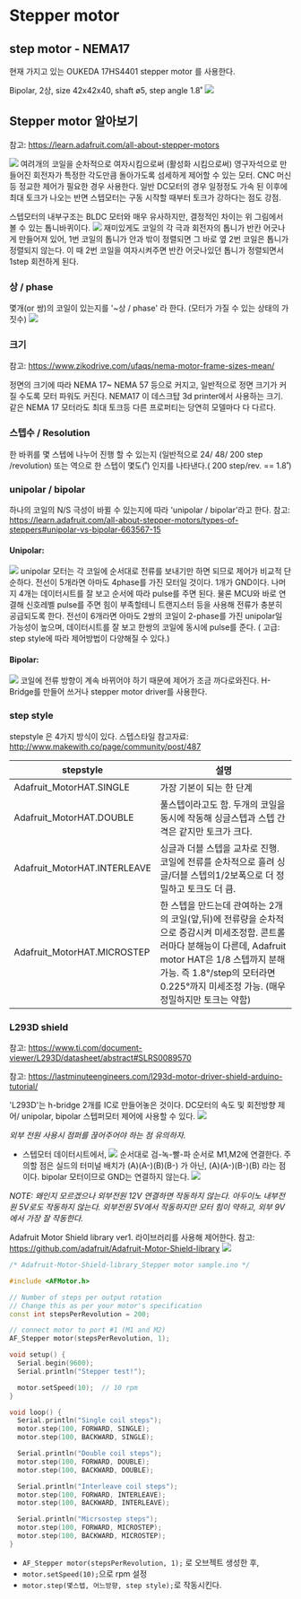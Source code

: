 # Stepper motor
## step motor - NEMA17
현재 가지고 있는 OUKEDA 17HS4401 stepper motor 를  사용한다.

Bipolar, 2상, size 42x42x40, shaft ø5, step angle 1.8˚
![](https://i.imgur.com/oiGJjoy.gif)

## Stepper motor  알아보기
참고: https://learn.adafruit.com/all-about-stepper-motors

![](https://i.imgur.com/bezY82N.jpg)
여려개의 코일을 순차적으로 여자시킴으로써 (활성화 시킴으로써) 영구자석으로 만들어진 회전자가 특정한 각도만큼 돌아가도록 섬세하게 제어할 수 있는 모터.
CNC 머신 등 정교한 제어가 필요한 경우 사용한다. 
일반 DC모터의 경우 일정정도 가속 된 이후에 최대 토크가 나오는 반면 스텝모터는 구동 시작할 때부터 토크가 강하다는 점도 강점.

스텝모터의 내부구조는 BLDC 모터와 매우 유사하지만, 결정적인 차이는 위 그림에서 볼 수 있는 톱니바퀴이다.
![](https://p195.p4.n0.cdn.getcloudapp.com/items/JrunkRqQ/4b873407-4a83-412f-bbda-7a3a7f601086.jpg?v=28d6752386875dc37c4dd9ee457efc68)
재미있게도 코일의 각 극과 회전자의 톱니가 반칸 어긋나게 만들어져 있어, 1번 코일의 톱니가 안과 밖이 정렬되면 그 바로 옆 2번 코일은 톱니가 정렬되지 않는다. 이 때 2번 코일을 여자시켜주면 반칸 어긋나있던 톱니가 정렬되면서 1step  회전하게 된다.

### 상 / phase
몇개(or 쌍)의 코일이 있는지를 '~상 / phase' 라 한다. (모터가 가질 수 있는 상태의 가짓수)
![](https://i.imgur.com/X7osRbT.jpg)

### 크기
참고: https://www.zikodrive.com/ufaqs/nema-motor-frame-sizes-mean/ 

정면의 크기에 따라 NEMA 17~ NEMA 57 등으로 커지고, 일반적으로 정면 크기가  커질 수도록 모터 파워도 커진다. 
NEMA17 이 데스크턉 3d printer에서 사용하는 크기. 같은 NEMA 17 모터라도 최대 토크등 다른 프로퍼티는 당연히 모델마다 다 다르다.

### 스텝수 / Resolution
한 바퀴를 몇 스텝에 나누어 진행 할 수 있는지 (일반적으로 24/ 48/ 200 step /revolution)  또는 역으로 한 스텝이 몇도(˚) 인지를 나타낸다.( 200 step/rev. == 1.8˚)

### unipolar / bipolar
하나의 코일의 N/S 극성이 바뀔 수 있는지에 따라 'unipolar / bipolar'라고 한다.
참고: https://learn.adafruit.com/all-about-stepper-motors/types-of-steppers#unipolar-vs-bipolar-663567-15 

#### Unipolar:
![](https://p195.p4.n0.cdn.getcloudapp.com/items/nOu5dx0O/ec2a3e02-9ebd-447a-aa8a-90af9e475194.jpg?v=edeb4d13d0af3649292771080b95a206)
unipolar 모터는 각 코일에 순서대로 전류를 보내기만 하면 되므로 제어가 비교적 단순하다.
전선이 5개라면 아마도 4phase를 가진 모터일 것이다. 1개가 GND이다. 나머지 4개는 데이터시트를 잘 보고 순서에 따라 pulse를 주면 된다. 물론 MCU와 바로 연결해 신호레벨 pulse를 주면 힘이 부족할테니 트랜지스터 등을 사용해 전류가 충분히 공급되도록 한다.
전선이 6개라면 아마도 2쌍의 코일이 2-phase를 가진 unipolar일 가능성이 높으며, 데이터시트를 잘 보고 한쌍의 코일에 동시에 pulse를 준다. ( 고급: step style에 따라 제어방법이 다양해질 수 있다.)

#### Bipolar:
![](https://p195.p4.n0.cdn.getcloudapp.com/items/5zu9ZExe/aaffee37-19db-4c21-89c9-04ecbfa8d204.jpg?v=165c387fc64e4863bb75feea87ca31f8)
코일에 전류 방향이 계속 바뀌어야 하기 때문에 제어가 조금 까다로와진다. H-Bridge를 만들어 쓰거나 stepper motor driver를 사용한다.

### step style
stepstyle 은 4가지 방식이 있다.
 스텝스타일 참고자료: http://www.makewith.co/page/community/post/487

|stepstyle|설명|
|---|---|
|Adafruit_MotorHAT.SINGLE| 가장 기본이 되는 한 단계|
|Adafruit_MotorHAT.DOUBLE| 풀스텝이라고도 함. 두개의 코일을 동시에 작동해 싱글스텝과 스텝 간격은 같지만 토크가 크다. |
|Adafruit_MotorHAT.INTERLEAVE| 싱글과 더블 스텝을 교차로 진행. 코일에 전류를 순차적으로 흘려 싱글/더블 스텝의1/2보폭으로 더 정밀하고 토크도 더 큼.|
|Adafruit_MotorHAT.MICROSTEP| 한 스텝을 만드는데 관여하는 2개의 코일(앞,뒤)에 전류량을 순차적으로 증감시켜 미세조정함. 콘트롤러마다 분해능이 다른데, Adafruit motor HAT은 1/8 스텝까지 분해 가능. 즉 1.8°/step의 모터라면 0.225°까지 미세조정 가능. (매우 정밀하지만 토크는 약함)|

### L293D shield
참고: https://www.ti.com/document-viewer/L293D/datasheet/abstract#SLRS0089570

참고: https://lastminuteengineers.com/l293d-motor-driver-shield-arduino-tutorial/

'L293D'는 h-bridge 2개를 IC로 만들어놓은 것이다. 
DC모터의 속도 및 회전방향 제어/ unipolar, bipolar 스텝퍼모터 제어에 사용할 수 있다. 
![](https://i.imgur.com/BSHaMSU.png)

*외부 전원 사용시 점퍼를 끊어주어야 하는 점 유의하자.*

* 스텝모터 데이터시트에서, 
![](https://p195.p4.n0.cdn.getcloudapp.com/items/mXuPdLGB/a451c72b-50e2-437d-80c2-6834a8375902.jpg?v=bd96b54143269702fa34ec8793b808e4)
순서대로 검-녹-빨-파 순서로 M1,M2에 연결한다. 주의할 점은 실드의 터미널 배치가 (A)(A-)(B)(B-) 가 아닌, (A)(A-)(B-)(B) 라는 점이다. 
bipolar 모터이므로 GND는 연결하지 않는다.
![](https://p195.p4.n0.cdn.getcloudapp.com/items/rRuWy245/5fea5acc-df79-43e0-a98c-00ddace0dccd.jpg?v=afbb3a98c6c319a82656e155ad6f00ff)

*NOTE: 왜인지 모르겠으나 외부전원 12V 연결하면 작동하지 않는다. 아두이노 내부전원 5V로도 작동하지 않는다. 외부전원 5V에서 작동하지만 모터 힘이 약하고, 외부 9V에서 가장 잘 작동한다.*

Adafruit Motor Shield library ver1. 라이브러리를 사용해 제어한다.
참고: https://github.com/adafruit/Adafruit-Motor-Shield-library
![](https://i.imgur.com/8F2WyTy.png)

```cpp
/* Adafruit-Motor-Shield-library_Stepper motor sample.ino */

#include <AFMotor.h>

// Number of steps per output rotation
// Change this as per your motor's specification
const int stepsPerRevolution = 200;

// connect motor to port #1 (M1 and M2)
AF_Stepper motor(stepsPerRevolution, 1);

void setup() {
  Serial.begin(9600);
  Serial.println("Stepper test!");

  motor.setSpeed(10);  // 10 rpm   
}

void loop() {
  Serial.println("Single coil steps");
  motor.step(100, FORWARD, SINGLE); 
  motor.step(100, BACKWARD, SINGLE); 

  Serial.println("Double coil steps");
  motor.step(100, FORWARD, DOUBLE); 
  motor.step(100, BACKWARD, DOUBLE);

  Serial.println("Interleave coil steps");
  motor.step(100, FORWARD, INTERLEAVE); 
  motor.step(100, BACKWARD, INTERLEAVE); 

  Serial.println("Micrsostep steps");
  motor.step(100, FORWARD, MICROSTEP); 
  motor.step(100, BACKWARD, MICROSTEP); 
}
```

* `AF_Stepper motor(stepsPerRevolution, 1);` 로 오브젝트 생성한 후,
* `motor.setSpeed(10);`으로 rpm 설정
* `motor.step(몇스텝, 어느방향, step style);`로 작동시킨다. 

